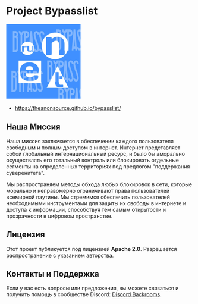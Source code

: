 # Project Bypasslist

<img src="https://github.com/theanonsource/bypasslist/blob/457249223819d6fbea8bf6d94329943d9ee10b7f/runetbypass.jpg" alt="Логотип" width="200"/>

- https://theanonsource.github.io/bypasslist/

## Наша Миссия

Наша миссия заключается в обеспечении каждого пользователя свободным и полным доступом в интернет. Интернет представляет собой глобальный интернациональный ресурс, и было бы аморально осуществлять его тотальный контроль или блокировать отдельные сегменты на определенных территориях под предлогом "поддержания суверенитета".

Мы распространяем методы обхода любых блокировок в сети, которые морально и неправомерно ограничивают права пользователей всемирной паутины. Мы стремимся обеспечить пользователей необходимыми инструментами для защиты их свободы в интернете и доступа к информации, способствуя тем самым открытости и прозрачности в цифровом пространстве.

## Лицензия

Этот проект публикуется под лицензией **Apache 2.0**. Разрешается распространение с указанием авторства.

## Контакты и Поддержка

Если у вас есть вопросы или предложения, вы можете связаться и получить помощь в сообществе Discord: [Discord Backrooms](https://discord.gg/UEXvSbVCQM).
